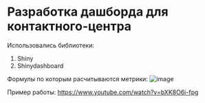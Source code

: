 # Разработка дашборда для контактного-центра

Использовались библиотеки:
1. Shiny
2. Shinydashboard

Формулы по которым расчитываются метрики: 
![image](https://github.com/ZhDmitriy/contact_center_shiny_dashboard/assets/141666797/64371681-9f8e-4a17-bc2e-b9a11f03a3d3)

Пример работы: https://www.youtube.com/watch?v=bXK8O6i-fpg
